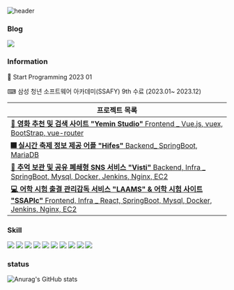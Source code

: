 
![header](https://capsule-render.vercel.app/api?type=waving&color=gradient&height=120&section=header&text=YeWon's%20Git&fontSize=50&animation=twinkling&fontColor=000000)


<!--
**yewon830/yewon830** is a ✨ _special_ ✨ repository because its `README.md` (this file) appears on your GitHub profile.

Here are some ideas to get you started:

- 🔭 I’m currently working on ...
- 🌱 I’m currently learning ...
- 👯 I’m looking to collaborate on ...
- 🤔 I’m looking for help with ...
- 💬 Ask me about ...
- 📫 How to reach me: ...
- 😄 Pronouns: ...
- ⚡ Fun fact: ...
-->

### Blog
<a href="https://yain01234.tistory.com/" target="_blank"><img src="https://img.shields.io/badge/tistory-000000?style=for-the-badge&logo=tistory&logoColor=FFFFFF"/></a>





### Information
🌱 Start Programming 2023 01

⌨ 삼성 청년 소프트웨어 아카데미(SSAFY) 9th 수료 (2023.01~ 2023.12)


|프로젝트 목록|
|---|
|<a href="https://github.com/yewon830/YeMin_Studio"><strong>🎥 영화 추천 및 검색 사이트 "Yemin Studio"</strong> Frontend _ Vue.js, vuex, BootStrap, vue-router</a>|
|<a href="https://github.com/yewon830/Hifes"><strong>🎆 실시간 축제 정보 제공 어플 "Hifes"</strong> Backend_ SpringBoot, MariaDB|
|<a href="https://github.com/NineToSixVisti/visti"><strong>🌆 추억 보관 및 공유 폐쇄형 SNS 서비스 "Visti"</strong> Backend, Infra _ SpringBoot, Mysql, Docker, Jenkins, Nginx, EC2|
|<a href="https://github.com/yewon830/LAAMS"><strong>💻 어학 시험 출결 관리감독 서비스 "LAAMS" & 어학 시험 사이트 "SSAPIc"</strong> Frontend, Infra _ React, SpringBoot, Mysql, Docker, Jenkins, Nginx, EC2|





### Skill
<img src="https://img.shields.io/badge/React-20232A?style=for-the-badge&logo=react&logoColor=61DAFB"/> <img src="https://img.shields.io/badge/Redux-593D88?style=for-the-badge&logo=redux&logoColor=white"/> <img src="https://img.shields.io/badge/HTML-E34F26?style=for-the-badge&logo=html5&logoColor=000000"/> <img src="https://img.shields.io/badge/CSS-239120?&style=for-the-badge&logo=css3&logoColor=white"/> <img src="https://img.shields.io/badge/JavaScript-F7DF1E?style=for-the-badge&logo=javascript&logoColor=000000"/> <img src="https://img.shields.io/badge/Vue.js-4FC08D?style=for-the-badge&logo=vuedotjs&logoColor=000000"/>  <img src="https://img.shields.io/badge/Jirasoftware-0052CC?style=for-the-badge&logo=jirasoftware&logoColor=000000"/>  <img src="https://img.shields.io/badge/git-F05032?style=for-the-badge&logo=git&logoColor=000000"/>  <img src="https://img.shields.io/badge/springboot-6DB33F?style=for-the-badge&logo=git&logoColor=000000"/>  <img src="https://img.shields.io/badge/MySQL-00000F?style=for-the-badge&logo=mysql&logoColor=white"/>


### status
![Anurag's GitHub stats](https://github-readme-stats.vercel.app/api?username=yewon830&show_icons=true&theme=radical)





